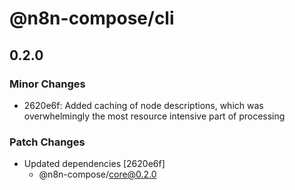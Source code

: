 # @n8n-compose/cli

## 0.2.0

### Minor Changes

- 2620e6f: Added caching of node descriptions, which was overwhelmingly the most resource intensive part of processing

### Patch Changes

- Updated dependencies [2620e6f]
  - @n8n-compose/core@0.2.0
